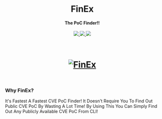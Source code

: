 <h1 align="center">
    FinEx
  <br>
</h1>
<h4 align="center">The PoC Finder!!</h4>
    <p align="center">
  <a href="https://github.com/0xrobiul/FinEx">
    <img src="https://img.shields.io/static/v1?label=Project&message=FinEx&color=green">
  </a>
  <a href="https://twitter.com/0xrobiul">
      <img src="https://img.shields.io/twitter/follow/0xrobiul?style=social">
  </a>
  <a href="https://github.com/0xrobiul/FinEx">
    <img src="https://img.shields.io/static/v1?label=Update&message=V2.0&color=green">
  </a>
</p>
<h1 align="center">
  <br>
  <a href="https://github.com/0xrobiul/FinEx"><img src="https://i.imgur.com/VbLnWXB.png" alt="FinEx"></a>
  <br>
  <br>
</h1>

### Why FinEx?

It's Fastest A Fastest CVE PoC Finder!
It Doesn't Require You To Find Out Public CVE PoC By Wasting A Lot Time!
By Using This You Can Simply Find Out Any Publicly Available CVE PoC From CLI!
